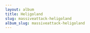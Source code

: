 ```yaml
---
layout: album
title: Heligoland
slug: massiveattack-heligoland
album_slug: massiveattack-heligoland
---
```

